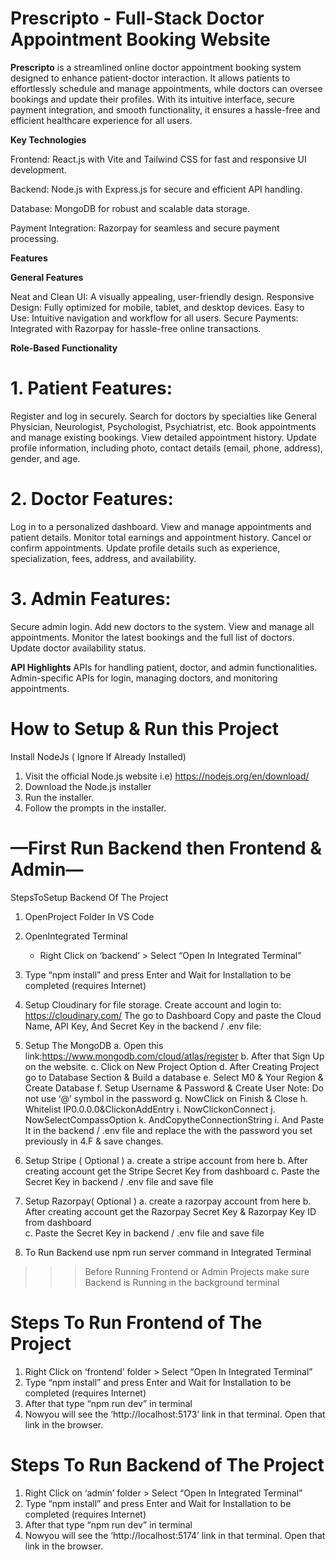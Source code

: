 # **Prescripto - Full-Stack Doctor Appointment Booking Website**

**Prescripto** is a streamlined online doctor appointment booking system designed to enhance patient-doctor interaction. It allows patients to effortlessly schedule and manage appointments, while doctors can oversee bookings and update their profiles. With its intuitive interface, secure payment integration, and smooth functionality, it ensures a hassle-free and efficient healthcare experience for all users.

**Key Technologies**

Frontend: React.js with Vite and Tailwind CSS for fast and responsive UI development.

Backend: Node.js with Express.js for secure and efficient API handling.

Database: MongoDB for robust and scalable data storage.

Payment Integration: Razorpay for seamless and secure payment processing.


**Features**

**General Features**

Neat and Clean UI: A visually appealing, user-friendly design.
Responsive Design: Fully optimized for mobile, tablet, and desktop devices.
Easy to Use: Intuitive navigation and workflow for all users.
Secure Payments: Integrated with Razorpay for hassle-free online transactions.

**Role-Based Functionality**
# 1. Patient Features:

Register and log in securely.
Search for doctors by specialties like General Physician, Neurologist, Psychologist, Psychiatrist, etc.
Book appointments and manage existing bookings.
View detailed appointment history.
Update profile information, including photo, contact details (email, phone, address), gender, and age.

# 2. Doctor Features:

Log in to a personalized dashboard.
View and manage appointments and patient details.
Monitor total earnings and appointment history.
Cancel or confirm appointments.
Update profile details such as experience, specialization, fees, address, and availability.

# 3. Admin Features:

Secure admin login.
Add new doctors to the system.
View and manage all appointments.
Monitor the latest bookings and the full list of doctors.
Update doctor availability status.


**API Highlights**
APIs for handling patient, doctor, and admin functionalities.
Admin-specific APIs for login, managing doctors, and monitoring appointments.



# **How to Setup & Run this Project**

Install NodeJs ( Ignore If Already Installed)
 1. Visit the official Node.js website i.e) https://nodejs.org/en/download/
 2. Download the Node.js installer
 3. Run the installer.
 4. Follow the prompts in the installer.


 #      **—First Run Backend then Frontend & Admin—**
 StepsToSetup Backend Of The Project
  1. OpenProject Folder In VS Code
  2. OpenIntegrated Terminal
      - Right Click on ‘backend’ > Select “Open In Integrated Terminal”
  3. Type “npm install” and press Enter and Wait for Installation to be completed (requires Internet)

4. Setup Cloudinary for file storage.
  Create account and login to: https://cloudinary.com/
  The go to Dashboard
  Copy and paste the Cloud Name, API Key, And Secret Key in the
  backend / .env file:

5. Setup The MongoDB
 a. Open this link:https://www.mongodb.com/cloud/atlas/register
 b. After that Sign Up on the website.
 c. Click on New Project Option
 d. After Creating Project go to Database Section & Build a database
 e. Select M0 & Your Region & Create Database
 f. Setup Username & Password & Create User
     Note: Do not use ‘@’ symbol in the password
 g. NowClick on Finish & Close
 h. Whitelist IP0.0.0.0&ClickonAddEntry
 i. NowClickonConnect
 j. NowSelectCompassOption
 k. AndCopytheConnectionString
 i. And Paste It in the backend / .env file and replace the <password> with
 the password you set previously in 4.F & save changes.

6. Setup Stripe ( Optional )
 a. create a stripe account from here
 b. After creating account get the Stripe Secret Key from dashboard
 c. Paste the Secret Key in backend / .env file and save file

7. Setup Razorpay( Optional )
 a. create a razorpay account from here
 b. After creating account get the Razorpay Secret Key & Razorpay Key ID from dashboard    
 c. Paste the Secret Key in backend / .env file and save file

8. To Run Backend use npm run server command in Integrated Terminal

 >>> Before Running Frontend or Admin Projects make sure Backend is
 Running in the background terminal


# **Steps To Run Frontend of The Project**

 1. Right Click on ‘frontend’ folder > Select “Open In Integrated Terminal”
 2. Type “npm install” and press Enter and Wait for Installation to be completed
 (requires Internet)
 3. After that type “npm run dev” in terminal
 4. Nowyou will see the ‘http://localhost:5173’ link in that terminal. Open that link
 in the browser.


# **Steps To Run Backend of The Project**

 1. Right Click on ‘admin’ folder > Select “Open In Integrated Terminal”
 2. Type “npm install” and press Enter and Wait for Installation to be
 completed (requires Internet)
 3. After that type “npm run dev” in terminal
 4. Nowyou will see the ‘http://localhost:5174’ link in that terminal. Open
 that link in the browser.
